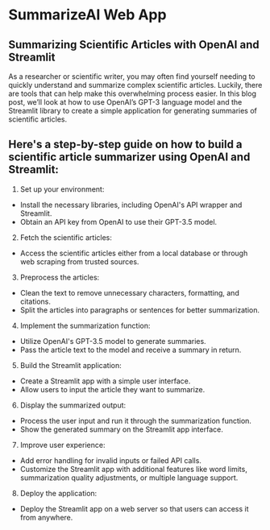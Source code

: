 # SummarizeAI Web App
## Summarizing Scientific Articles with OpenAI and Streamlit
As a researcher or scientific writer, you may often find yourself needing to quickly understand and summarize complex scientific articles. Luckily, there are tools that can help make this overwhelming process easier. In this blog post, we’ll look at how to use OpenAI’s GPT-3 language model and the Streamlit library to create a simple application for generating summaries of scientific articles.

## Here's a step-by-step guide on how to build a scientific article summarizer using OpenAI and Streamlit:

1. Set up your environment:
* Install the necessary libraries, including OpenAI's API wrapper and Streamlit.
* Obtain an API key from OpenAI to use their GPT-3.5 model.

2. Fetch the scientific articles:
* Access the scientific articles either from a local database or through web scraping from trusted sources.

3. Preprocess the articles:
* Clean the text to remove unnecessary characters, formatting, and citations.
* Split the articles into paragraphs or sentences for better summarization.

4. Implement the summarization function:
* Utilize OpenAI's GPT-3.5 model to generate summaries.
* Pass the article text to the model and receive a summary in return.

5. Build the Streamlit application:
* Create a Streamlit app with a simple user interface.
* Allow users to input the article they want to summarize.

6. Display the summarized output:
* Process the user input and run it through the summarization function.
* Show the generated summary on the Streamlit app interface.

7. Improve user experience:
* Add error handling for invalid inputs or failed API calls.
* Customize the Streamlit app with additional features like word limits, summarization quality adjustments, or multiple language support.

8. Deploy the application:
* Deploy the Streamlit app on a web server so that users can access it from anywhere.
